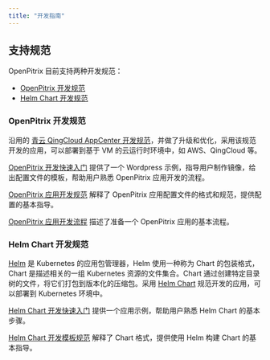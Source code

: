 ```yaml
---
title: "开发指南"
---
```


## 支持规范

OpenPitrix 目前支持两种开发规范：

* [OpenPitrix 开发规范](../openpitrix-specification)
* [Helm Chart 开发规范](../helm-specification)

### OpenPitrix 开发规范

沿用的 [青云 QingCloud AppCenter 开发规范](https://docs.qingcloud.com/appcenter/docs/specifications/specifications.html)，并做了升级和优化，采用该规范开发的应用，可以部署到基于 VM 的云运行时环境中，如 AWS、QingCloud 等。

[OpenPitrix 开发快速入门](../openpitrix-developer-quick-start) 提供了一个 Wordpress 示例，指导用户制作镜像，给出配置文件的模板，帮助用户熟悉 OpenPitrix 应用开发的流程。

[OpenPitrix 应用开发规范](../openpitrix-specification) 解释了 OpenPitrix 应用配置文件的格式和规范，提供配置的基本指导。

[OpenPitrix 应用开发流程](../openpitrix-app-develop) 描述了准备一个 OpenPitrix 应用的基本流程。


### Helm Chart 开发规范

[Helm](https://helm.sh) 是 Kubernetes 的应用包管理器，Helm 使用一种称为 Chart 的包装格式，Chart 是描述相关的一组 Kubernetes 资源的文件集合。Chart 通过创建特定目录树的文件，将它们打包到版本化的压缩包。采用 [Helm Chart](https://dochelm.sh) 规范开发的应用，可以部署到 Kubernetes 环境中。

[Helm Chart 开发快速入门](../helm-developer-quick-start) 提供一个应用示例，帮助用户熟悉 Helm Chart 的基本步骤。

[Helm Chart 开发模板规范](../helm-specification) 解释了 Chart 格式，提供使用 Helm 构建 Chart 的基本指导。

